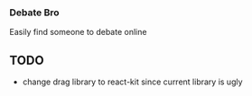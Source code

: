 ### Debate Bro

Easily find someone to debate online

## TODO
* change drag library to react-kit since current library is ugly
